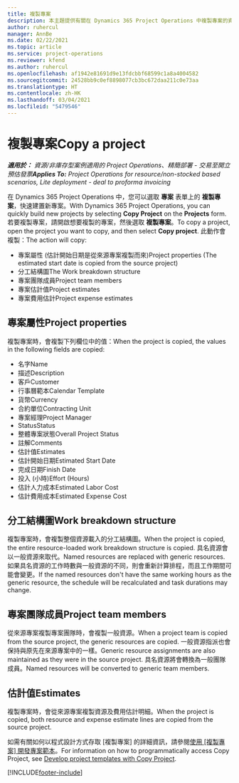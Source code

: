 ```yaml
---
title: 複製專案
description: 本主題提供有關在 Dynamics 365 Project Operations 中複製專案的資訊。
author: ruhercul
manager: AnnBe
ms.date: 02/22/2021
ms.topic: article
ms.service: project-operations
ms.reviewer: kfend
ms.author: ruhercul
ms.openlocfilehash: af1942e81691d9e13fdcbbf68599c1a8a4004582
ms.sourcegitcommit: 24528bb9c0ef8898077cb3bc672daa211c0e73aa
ms.translationtype: HT
ms.contentlocale: zh-HK
ms.lasthandoff: 03/04/2021
ms.locfileid: "5479546"
---
```

# <a name="copy-a-project"></a><span data-ttu-id="23d52-103">複製專案</span><span class="sxs-lookup"><span data-stu-id="23d52-103">Copy a project</span></span>

<span data-ttu-id="23d52-104">_**適用於：** 資源/非庫存型案例適用的 Project Operations、精簡部署 - 交易至開立預估發票_</span><span class="sxs-lookup"><span data-stu-id="23d52-104">_**Applies To:** Project Operations for resource/non-stocked based scenarios, Lite deployment - deal to proforma invoicing_</span></span>

<span data-ttu-id="23d52-105">在 Dynamics 365 Project Operations 中，您可以選取 **專案** 表單上的 **複製專案**，快速建置新專案。</span><span class="sxs-lookup"><span data-stu-id="23d52-105">With Dynamics 365 Project Operations, you can quickly build new projects by selecting **Copy Project** on the **Projects** form.</span></span> <span data-ttu-id="23d52-106">若要複製專案，請開啟想要複製的專案，然後選取 **複製專案**。</span><span class="sxs-lookup"><span data-stu-id="23d52-106">To copy a project, open the project you want to copy, and then select **Copy project**.</span></span> <span data-ttu-id="23d52-107">此動作會複製：</span><span class="sxs-lookup"><span data-stu-id="23d52-107">The action will copy:</span></span>

- <span data-ttu-id="23d52-108">專案屬性 (估計開始日期是從來源專案複製而來)</span><span class="sxs-lookup"><span data-stu-id="23d52-108">Project properties (The estimated start date is copied from the source project)</span></span>
- <span data-ttu-id="23d52-109">分工結構圖</span><span class="sxs-lookup"><span data-stu-id="23d52-109">The Work breakdown structure</span></span>
- <span data-ttu-id="23d52-110">專案團隊成員</span><span class="sxs-lookup"><span data-stu-id="23d52-110">Project team members</span></span>
- <span data-ttu-id="23d52-111">專案估計值</span><span class="sxs-lookup"><span data-stu-id="23d52-111">Project estimates</span></span>
- <span data-ttu-id="23d52-112">專案費用估計</span><span class="sxs-lookup"><span data-stu-id="23d52-112">Project expense estimates</span></span>

## <a name="project-properties"></a><span data-ttu-id="23d52-113">專案屬性</span><span class="sxs-lookup"><span data-stu-id="23d52-113">Project properties</span></span>

<span data-ttu-id="23d52-114">複製專案時，會複製下列欄位中的值：</span><span class="sxs-lookup"><span data-stu-id="23d52-114">When the project is copied, the values in the following fields are copied:</span></span>

- <span data-ttu-id="23d52-115">名字</span><span class="sxs-lookup"><span data-stu-id="23d52-115">Name</span></span>
- <span data-ttu-id="23d52-116">描述</span><span class="sxs-lookup"><span data-stu-id="23d52-116">Description</span></span>
- <span data-ttu-id="23d52-117">客戶</span><span class="sxs-lookup"><span data-stu-id="23d52-117">Customer</span></span>
- <span data-ttu-id="23d52-118">行事曆範本</span><span class="sxs-lookup"><span data-stu-id="23d52-118">Calendar Template</span></span>
- <span data-ttu-id="23d52-119">貨幣</span><span class="sxs-lookup"><span data-stu-id="23d52-119">Currency</span></span>
- <span data-ttu-id="23d52-120">合約單位</span><span class="sxs-lookup"><span data-stu-id="23d52-120">Contracting Unit</span></span>
- <span data-ttu-id="23d52-121">專案經理</span><span class="sxs-lookup"><span data-stu-id="23d52-121">Project Manager</span></span>
- <span data-ttu-id="23d52-122">Status</span><span class="sxs-lookup"><span data-stu-id="23d52-122">Status</span></span>
- <span data-ttu-id="23d52-123">整體專案狀態</span><span class="sxs-lookup"><span data-stu-id="23d52-123">Overall Project Status</span></span>
- <span data-ttu-id="23d52-124">註解</span><span class="sxs-lookup"><span data-stu-id="23d52-124">Comments</span></span>
- <span data-ttu-id="23d52-125">估計值</span><span class="sxs-lookup"><span data-stu-id="23d52-125">Estimates</span></span>
- <span data-ttu-id="23d52-126">估計開始日期</span><span class="sxs-lookup"><span data-stu-id="23d52-126">Estimated Start Date</span></span>
- <span data-ttu-id="23d52-127">完成日期</span><span class="sxs-lookup"><span data-stu-id="23d52-127">Finish Date</span></span>
- <span data-ttu-id="23d52-128">投入 (小時)</span><span class="sxs-lookup"><span data-stu-id="23d52-128">Effort (Hours)</span></span>
- <span data-ttu-id="23d52-129">估計人力成本</span><span class="sxs-lookup"><span data-stu-id="23d52-129">Estimated Labor Cost</span></span>
- <span data-ttu-id="23d52-130">估計費用成本</span><span class="sxs-lookup"><span data-stu-id="23d52-130">Estimated Expense Cost</span></span>

## <a name="work-breakdown-structure"></a><span data-ttu-id="23d52-131">分工結構圖</span><span class="sxs-lookup"><span data-stu-id="23d52-131">Work breakdown structure</span></span>

<span data-ttu-id="23d52-132">複製專案時，會複製整個資源載入的分工結構圖。</span><span class="sxs-lookup"><span data-stu-id="23d52-132">When the project is copied, the entire resource-loaded work breakdown structure is copied.</span></span> <span data-ttu-id="23d52-133">具名資源會以一般資源來取代。</span><span class="sxs-lookup"><span data-stu-id="23d52-133">Named resources are replaced with generic resources.</span></span> <span data-ttu-id="23d52-134">如果具名資源的工作時數與一般資源的不同，則會重新計算排程，而且工作期間可能會變更。</span><span class="sxs-lookup"><span data-stu-id="23d52-134">If the named resources don't have the same working hours as the generic resource, the schedule will be recalculated and task durations may change.</span></span>

## <a name="project-team-members"></a><span data-ttu-id="23d52-135">專案團隊成員</span><span class="sxs-lookup"><span data-stu-id="23d52-135">Project team members</span></span>

<span data-ttu-id="23d52-136">從來源專案複製專案團隊時，會複製一般資源。</span><span class="sxs-lookup"><span data-stu-id="23d52-136">When a project team is copied from the source project, the generic resources are copied.</span></span> <span data-ttu-id="23d52-137">一般資源指派也會保持與原先在來源專案中的一樣。</span><span class="sxs-lookup"><span data-stu-id="23d52-137">Generic resource assignments are also maintained as they were in the source project.</span></span> <span data-ttu-id="23d52-138">具名資源將會轉換為一般團隊成員。</span><span class="sxs-lookup"><span data-stu-id="23d52-138">Named resources will be converted to generic team members.</span></span>

## <a name="estimates"></a><span data-ttu-id="23d52-139">估計值</span><span class="sxs-lookup"><span data-stu-id="23d52-139">Estimates</span></span>

<span data-ttu-id="23d52-140">複製專案時，會從來源專案複製資源及費用估計明細。</span><span class="sxs-lookup"><span data-stu-id="23d52-140">When the project is copied, both resource and expense estimate lines are copied from the source project.</span></span> 

<span data-ttu-id="23d52-141">如需有關如何以程式設計方式存取 [複製專案] 的詳細資訊，請參閱[使用 [複製專案] 開發專案範本](dev-copy-project.md)。</span><span class="sxs-lookup"><span data-stu-id="23d52-141">For information on how to programmatically access Copy Project, see [Develop project templates with Copy Project](dev-copy-project.md).</span></span>


[!INCLUDE[footer-include](../includes/footer-banner.md)]
